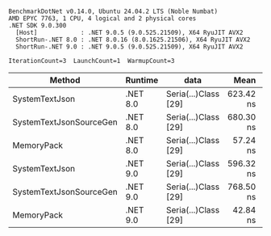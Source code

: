 ```

BenchmarkDotNet v0.14.0, Ubuntu 24.04.2 LTS (Noble Numbat)
AMD EPYC 7763, 1 CPU, 4 logical and 2 physical cores
.NET SDK 9.0.300
  [Host]            : .NET 9.0.5 (9.0.525.21509), X64 RyuJIT AVX2
  ShortRun-.NET 8.0 : .NET 8.0.16 (8.0.1625.21506), X64 RyuJIT AVX2
  ShortRun-.NET 9.0 : .NET 9.0.5 (9.0.525.21509), X64 RyuJIT AVX2

IterationCount=3  LaunchCount=1  WarmupCount=3  

```
| Method                  | Runtime  | data                 | Mean      | Error     | StdDev   | Min       | Max       | Gen0   | Allocated |
|------------------------ |--------- |--------------------- |----------:|----------:|---------:|----------:|----------:|-------:|----------:|
| SystemTextJson          | .NET 8.0 | Seria(...)Class [29] | 623.42 ns | 15.940 ns | 0.874 ns | 622.89 ns | 624.43 ns | 0.0229 |     392 B |
| SystemTextJsonSourceGen | .NET 8.0 | Seria(...)Class [29] | 680.30 ns | 34.559 ns | 1.894 ns | 679.02 ns | 682.47 ns | 0.0277 |     464 B |
| MemoryPack              | .NET 8.0 | Seria(...)Class [29] |  57.24 ns |  9.211 ns | 0.505 ns |  56.67 ns |  57.62 ns | 0.0072 |     120 B |
| SystemTextJson          | .NET 9.0 | Seria(...)Class [29] | 596.32 ns | 35.036 ns | 1.920 ns | 594.77 ns | 598.46 ns | 0.0229 |     392 B |
| SystemTextJsonSourceGen | .NET 9.0 | Seria(...)Class [29] | 768.50 ns | 25.908 ns | 1.420 ns | 767.02 ns | 769.85 ns | 0.0277 |     464 B |
| MemoryPack              | .NET 9.0 | Seria(...)Class [29] |  42.84 ns |  1.612 ns | 0.088 ns |  42.74 ns |  42.90 ns | 0.0072 |     120 B |
